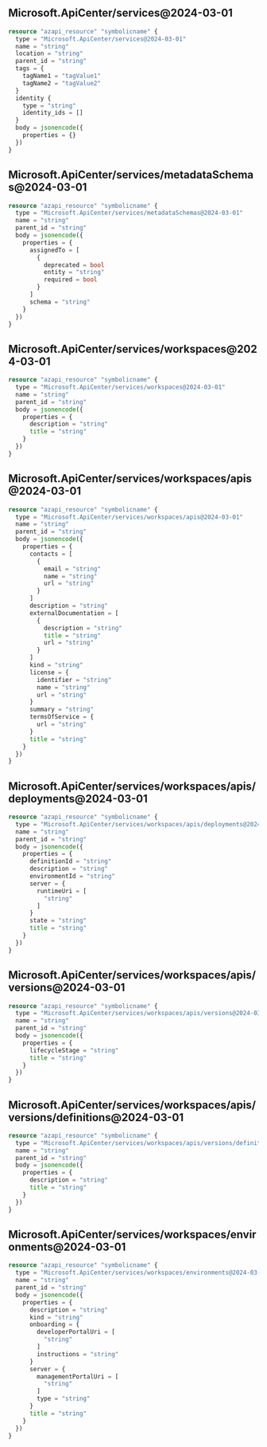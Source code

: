 ## Microsoft.ApiCenter/services@2024-03-01

```terraform
resource "azapi_resource" "symbolicname" {
  type = "Microsoft.ApiCenter/services@2024-03-01"
  name = "string"
  location = "string"
  parent_id = "string"
  tags = {
    tagName1 = "tagValue1"
    tagName2 = "tagValue2"
  }
  identity {
    type = "string"
    identity_ids = []
  }
  body = jsonencode({
    properties = {}
  })
}

```

## Microsoft.ApiCenter/services/metadataSchemas@2024-03-01

```terraform
resource "azapi_resource" "symbolicname" {
  type = "Microsoft.ApiCenter/services/metadataSchemas@2024-03-01"
  name = "string"
  parent_id = "string"
  body = jsonencode({
    properties = {
      assignedTo = [
        {
          deprecated = bool
          entity = "string"
          required = bool
        }
      ]
      schema = "string"
    }
  })
}

```

## Microsoft.ApiCenter/services/workspaces@2024-03-01

```terraform
resource "azapi_resource" "symbolicname" {
  type = "Microsoft.ApiCenter/services/workspaces@2024-03-01"
  name = "string"
  parent_id = "string"
  body = jsonencode({
    properties = {
      description = "string"
      title = "string"
    }
  })
}

```

## Microsoft.ApiCenter/services/workspaces/apis@2024-03-01

```terraform
resource "azapi_resource" "symbolicname" {
  type = "Microsoft.ApiCenter/services/workspaces/apis@2024-03-01"
  name = "string"
  parent_id = "string"
  body = jsonencode({
    properties = {
      contacts = [
        {
          email = "string"
          name = "string"
          url = "string"
        }
      ]
      description = "string"
      externalDocumentation = [
        {
          description = "string"
          title = "string"
          url = "string"
        }
      ]
      kind = "string"
      license = {
        identifier = "string"
        name = "string"
        url = "string"
      }
      summary = "string"
      termsOfService = {
        url = "string"
      }
      title = "string"
    }
  })
}

```

## Microsoft.ApiCenter/services/workspaces/apis/deployments@2024-03-01

```terraform
resource "azapi_resource" "symbolicname" {
  type = "Microsoft.ApiCenter/services/workspaces/apis/deployments@2024-03-01"
  name = "string"
  parent_id = "string"
  body = jsonencode({
    properties = {
      definitionId = "string"
      description = "string"
      environmentId = "string"
      server = {
        runtimeUri = [
          "string"
        ]
      }
      state = "string"
      title = "string"
    }
  })
}

```

## Microsoft.ApiCenter/services/workspaces/apis/versions@2024-03-01

```terraform
resource "azapi_resource" "symbolicname" {
  type = "Microsoft.ApiCenter/services/workspaces/apis/versions@2024-03-01"
  name = "string"
  parent_id = "string"
  body = jsonencode({
    properties = {
      lifecycleStage = "string"
      title = "string"
    }
  })
}

```

## Microsoft.ApiCenter/services/workspaces/apis/versions/definitions@2024-03-01

```terraform
resource "azapi_resource" "symbolicname" {
  type = "Microsoft.ApiCenter/services/workspaces/apis/versions/definitions@2024-03-01"
  name = "string"
  parent_id = "string"
  body = jsonencode({
    properties = {
      description = "string"
      title = "string"
    }
  })
}

```

## Microsoft.ApiCenter/services/workspaces/environments@2024-03-01

```terraform
resource "azapi_resource" "symbolicname" {
  type = "Microsoft.ApiCenter/services/workspaces/environments@2024-03-01"
  name = "string"
  parent_id = "string"
  body = jsonencode({
    properties = {
      description = "string"
      kind = "string"
      onboarding = {
        developerPortalUri = [
          "string"
        ]
        instructions = "string"
      }
      server = {
        managementPortalUri = [
          "string"
        ]
        type = "string"
      }
      title = "string"
    }
  })
}

```

